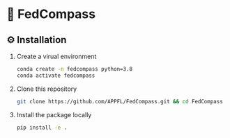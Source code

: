 # 🧭 FedCompass

## ⚙️ Installation
1. Create a virual environment
    ```bash
    conda create -n fedcompass python=3.8
    conda activate fedcompass
    ```
2. Clone this repository
    ```bash
    git clone https://github.com/APPFL/FedCompass.git && cd FedCompass
    ```
3. Install the package locally
    ```bash
    pip install -e .
    ```